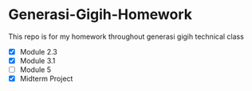 # Generasi-Gigih-Homework

This repo is for my homework throughout generasi gigih technical class

- [x] Module 2.3
- [x] Module 3.1
- [ ] Module 5
- [x] Midterm Project
